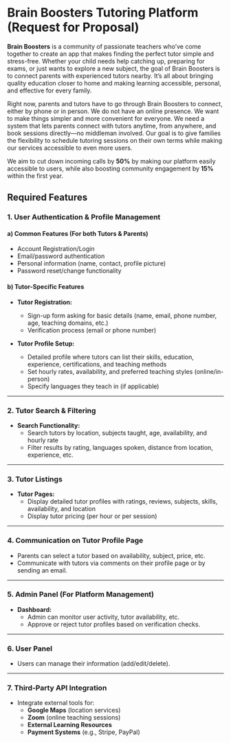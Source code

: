 # Brain Boosters Tutoring Platform (Request for Proposal)

**Brain Boosters** is a community of passionate teachers who’ve come together to create an app that makes finding the perfect tutor simple and stress-free. Whether your child needs help catching up, preparing for exams, or just wants to explore a new subject, the goal of Brain Boosters is to connect parents with experienced tutors nearby. It’s all about bringing quality education closer to home and making learning accessible, personal, and effective for every family.

Right now, parents and tutors have to go through Brain Boosters to connect, either by phone or in person. We do not have an online presence. We want to make things simpler and more convenient for everyone. We need a system that lets parents connect with tutors anytime, from anywhere, and book sessions directly—no middleman involved. Our goal is to give families the flexibility to schedule tutoring sessions on their own terms while making our services accessible to even more users.

We aim to cut down incoming calls by **50%** by making our platform easily accessible to users, while also boosting community engagement by **15%** within the first year.

## Required Features

### 1. User Authentication & Profile Management
#### a) Common Features (For both Tutors & Parents)
- Account Registration/Login
- Email/password authentication
- Personal information (name, contact, profile picture)
- Password reset/change functionality

#### b) Tutor-Specific Features
- **Tutor Registration:**
  - Sign-up form asking for basic details (name, email, phone number, age, teaching domains, etc.)
  - Verification process (email or phone number)

- **Tutor Profile Setup:**
  - Detailed profile where tutors can list their skills, education, experience, certifications, and teaching methods
  - Set hourly rates, availability, and preferred teaching styles (online/in-person)
  - Specify languages they teach in (if applicable)

---

### 2. Tutor Search & Filtering
- **Search Functionality:**
  - Search tutors by location, subjects taught, age, availability, and hourly rate
  - Filter results by rating, languages spoken, distance from location, experience, etc.

---

### 3. Tutor Listings
- **Tutor Pages:**
  - Display detailed tutor profiles with ratings, reviews, subjects, skills, availability, and location
  - Display tutor pricing (per hour or per session)

---

### 4. Communication on Tutor Profile Page
- Parents can select a tutor based on availability, subject, price, etc.
- Communicate with tutors via comments on their profile page or by sending an email.

---

### 5. Admin Panel (For Platform Management)
- **Dashboard:**
  - Admin can monitor user activity, tutor availability, etc.
  - Approve or reject tutor profiles based on verification checks.

---

### 6. User Panel
- Users can manage their information (add/edit/delete).

---

### 7. Third-Party API Integration
- Integrate external tools for:
  - **Google Maps** (location services)
  - **Zoom** (online teaching sessions)
  - **External Learning Resources**
  - **Payment Systems** (e.g., Stripe, PayPal)
